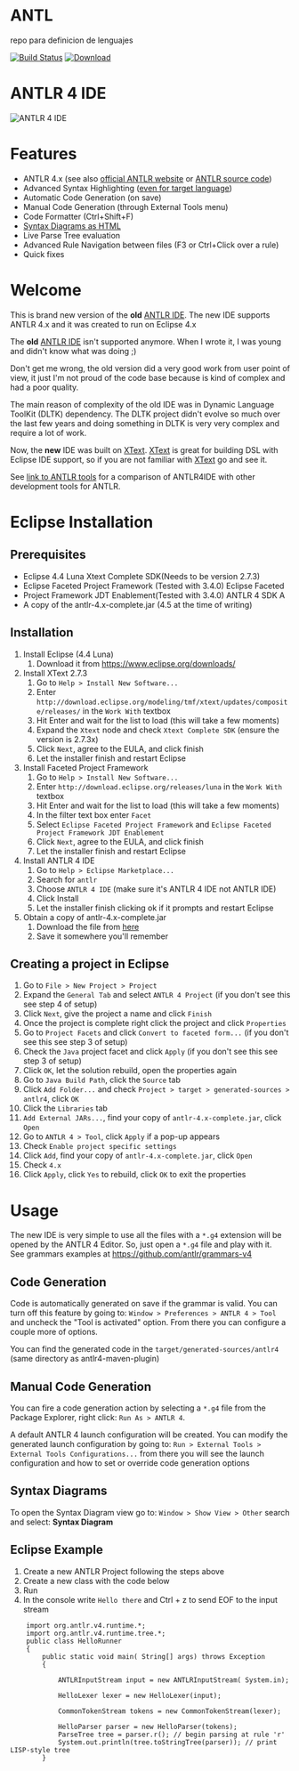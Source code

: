 # ANTL
repo para definicion de lenguajes

[![Build Status](https://travis-ci.org/antlr4ide/antlr4ide.png?branch=master)](https://travis-ci.org/antlr4ide/antlr4ide)
[ ![Download](https://api.bintray.com/packages/jknack/antlr4ide/antlr4ide/images/download.png) ](https://bintray.com/jknack/antlr4ide/antlr4ide/_latestVersion)

ANTLR 4 IDE
=========

![ANTLR 4 IDE](https://raw.github.com/jknack/antlr4ide/master/updates/screenshots/full.png)


Features
=========

* ANTLR 4.x (see also [official ANTLR website](http://www.antlr.org/) or [ANTLR source code](https://github.com/antlr/antlr4))
* Advanced Syntax Highlighting ([even for target language](https://raw.github.com/jknack/antlr4ide/master/updates/screenshots/target-language-highlighting.png))
* Automatic Code Generation (on save)
* Manual Code Generation (through External Tools menu)
* Code Formatter (Ctrl+Shift+F)
* [Syntax Diagrams as HTML](http://jknack.github.io/antlr4ide/Java/Javav4.g4.html)
* Live Parse Tree evaluation
* Advanced Rule Navigation between files (F3 or Ctrl+Click over a rule)
* Quick fixes


Welcome
=========

This is brand new version of the **old** [ANTLR IDE](http://antlrv3ide.sourceforge.net/). The new IDE supports ANTLR 4.x and it was created to run on Eclipse 4.x

The **old** [ANTLR IDE](http://antlrv3ide.sourceforge.net/) isn't supported anymore. When I wrote it, I was young and didn't know what was doing ;)

Don't get me wrong, the old version did a very good work from  user point of view, it just I'm not proud of the code base because is kind of complex and had a poor quality.

The main reason of complexity of the old IDE was in Dynamic Language ToolKit (DLTK) dependency. The DLTK project didn't evolve so much over the last few years and doing something in DLTK is very very complex and require a lot of work.

Now, the **new** IDE was built on [XText](http://www.eclipse.org/Xtext). [XText](http://www.eclipse.org/Xtext) is great for building DSL with Eclipse IDE support, so if you are not familiar with [XText](http://www.eclipse.org/Xtext) go and see it.

See [link to ANTLR tools](http://www.antlr.org/tools.html) for a comparison of ANTLR4IDE with other development tools for ANTLR.

Eclipse Installation
=========

Prerequisites
---------

* Eclipse 4.4 Luna Xtext Complete SDK(Needs to be version 2.7.3)
* Eclipse Faceted Project Framework (Tested with 3.4.0) Eclipse Faceted
* Project Framework JDT Enablement(Tested with 3.4.0) ANTLR 4 SDK A
* A copy of the antlr-4.x-complete.jar (4.5 at the time of writing)

Installation
---------

1. Install Eclipse (4.4 Luna)
	1. Download it from https://www.eclipse.org/downloads/
2. Install XText 2.7.3
	1. Go to ```Help > Install New Software...```
	2. Enter ```http://download.eclipse.org/modeling/tmf/xtext/updates/composite/releases/``` in the ```Work With``` textbox
	3. Hit Enter and wait for the list to load (this will take a few moments)
	4. Expand the ```Xtext``` node and check ```Xtext Complete SDK``` (ensure the version is 2.7.3x)
	5. Click ```Next```, agree to the EULA, and click finish
	6. Let the installer finish and restart Eclipse
3. Install Faceted Project Framework
	1. Go to ```Help > Install New Software...```
	2. Enter ```http://download.eclipse.org/releases/luna``` in the ```Work With``` textbox
	3. Hit Enter and wait for the list to load (this will take a few moments)
	4. In the filter text box enter ```Facet```
	5. Select ```Eclipse Faceted Project Framework``` and ```Eclipse Faceted Project Framework JDT Enablement```
	6. Click ```Next```, agree to the EULA, and click finish
	7. Let the installer finish and restart Eclipse
4. Install ANTLR 4 IDE
	1. Go to ```Help > Eclipse Marketplace...```
	2. Search for ```antlr```
	3. Choose ```ANTLR 4 IDE``` (make sure it's ANTLR 4 IDE not ANTLR IDE)
	4. Click Install
	5. Let the installer finish clicking ok if it prompts and restart Eclipse
5. Obtain a copy of antlr-4.x-complete.jar
	1. Download the file from [here](https://www.antlr.org/download/antlr-4.6-complete.jar)
	2. Save it somewhere you'll remember

Creating a project in Eclipse
---------
1. Go to ```File > New Project > Project```
2. Expand the ```General Tab``` and select ```ANTLR 4 Project``` (if you don't see this see step 4 of setup)
3. Click ```Next```, give the project a name and click ```Finish```
4. Once the project is complete right click the project and click ```Properties```
5. Go to ```Project Facets``` and click ```Convert to faceted form...``` (if you don't see this see step 3 of setup)
6. Check the ```Java``` project facet and click ```Apply``` (if you don't see this see step 3 of setup)
7. Click ```OK```, let the solution rebuild, open the properties again
8. Go to ```Java Build Path```, click the ```Source``` tab
9. Click ```Add Folder...``` and check ```Project > target > generated-sources > antlr4```, click ```OK```
10. Click the ```Libraries``` tab
11. ```Add External JARs...```, find your copy of ```antlr-4.x-complete.jar```, click ```Open```
12. Go to ```ANTLR 4 > Tool```, click ```Apply``` if a pop-up appears
13. Check ```Enable project specific settings```
14. Click ```Add```, find your copy of ```antlr-4.x-complete.jar```, click ```Open```
15. Check ```4.x```
16. Click ```Apply```, click ```Yes``` to rebuild, click ```OK``` to exit the properties

Usage
=========
The new IDE is very simple to use all the files with a ```*.g4``` extension will be opened by the ANTLR 4 Editor. So, just open a ```*.g4``` file and play with it.  
See grammars examples at https://github.com/antlr/grammars-v4

Code Generation
---------
Code is automatically generated on save if the grammar is valid. You can turn off this feature by going to: ```Window > Preferences > ANTLR 4 > Tool``` and uncheck the "Tool is activated" option. From there you can configure a couple more of options.

You can find the generated code in the ```target/generated-sources/antlr4``` (same directory as antlr4-maven-plugin)

Manual Code Generation
---------
You can fire a code generation action by selecting a ```*.g4``` file from the Package Explorer, right click: ```Run As > ANTLR 4```.

A default ANTLR 4 launch configuration will be created. You can modify the generated launch configuration by going to: ```Run > External Tools > External Tools Configurations...``` from there you will see the launch configuration and how to set or override code generation options

Syntax Diagrams
---------
To open the Syntax Diagram view go to: ```Window > Show View > Other``` search and select: **Syntax Diagram**

Eclipse Example
---------
1. Create a new ANTLR Project following the steps above
2. Create a new class with the code below 
3. Run
4. In the console write `Hello there` and Ctrl + z to send EOF to the input stream

```
    import org.antlr.v4.runtime.*;
    import org.antlr.v4.runtime.tree.*;
    public class HelloRunner 
    {
    	public static void main( String[] args) throws Exception 
    	{
    
    		ANTLRInputStream input = new ANTLRInputStream( System.in);
    
    		HelloLexer lexer = new HelloLexer(input);
    
    		CommonTokenStream tokens = new CommonTokenStream(lexer);
    
    		HelloParser parser = new HelloParser(tokens);
    		ParseTree tree = parser.r(); // begin parsing at rule 'r'
    		System.out.println(tree.toStringTree(parser)); // print LISP-style tree
    	}
```
